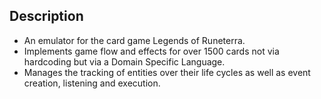 ## Description
- An emulator for the card game Legends of Runeterra.
- Implements game flow and effects for over 1500 cards not via hardcoding but via a Domain Specific Language.
- Manages the tracking of entities over their life cycles as well as event creation, listening and execution.
